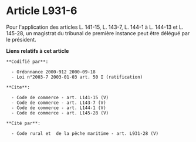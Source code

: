 # Article L931-6

Pour l'application des articles L. 141-15, L. 143-7, 
L. 144-1 à L. 144-13 et L. 145-28, un magistrat du tribunal de première instance peut être délégué par le président.

**Liens relatifs à cet article**

	**Codifié par**:

	  - Ordonnance 2000-912 2000-09-18
	  - Loi n°2003-7 2003-01-03 art. 50 I (ratification)

	**Cite**:

	  - Code de commerce - art. L141-15 (V)
	  - Code de commerce - art. L143-7 (V)
	  - Code de commerce - art. L144-1 (V)
	  - Code de commerce - art. L145-28 (V)

	**Cité par**:

	  - Code rural et  de la pêche maritime - art. L931-28 (V)

